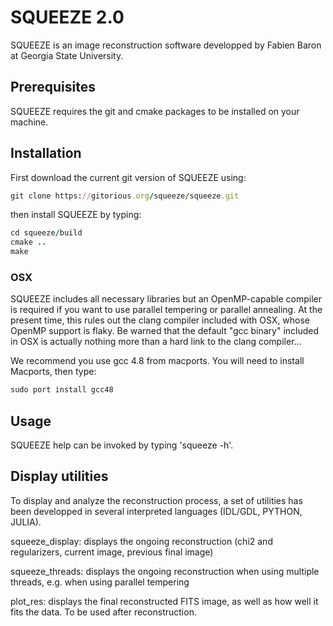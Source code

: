# SQUEEZE 2.0 

SQUEEZE is an image reconstruction software developped by Fabien Baron at Georgia State University.

## Prerequisites
SQUEEZE requires the git and cmake packages to be installed on your machine.

## Installation

First download the current git version of SQUEEZE using:
```ruby
git clone https://gitorious.org/squeeze/squeeze.git
```
then install SQUEEZE by typing:
```ruby
cd squeeze/build
cmake ..
make
```

### OSX

SQUEEZE includes all necessary libraries but an OpenMP-capable
compiler is required if you want to use parallel tempering or parallel
annealing. At the present time, this rules out the clang compiler included with
OSX, whose OpenMP support is flaky. Be warned that the default "gcc
binary" included in OSX is actually nothing more than a hard link to the clang compiler...

We recommend you use gcc 4.8 from macports. You will need to install Macports, then type:
```ruby
sudo port install gcc48
```

## Usage

SQUEEZE help can be invoked by typing 'squeeze -h'.



## Display utilities

To display and analyze the reconstruction process, a set of utilities
has been developped in several interpreted languages (IDL/GDL, PYTHON, JULIA).

squeeze_display: displays the ongoing reconstruction (chi2 and regularizers,
current image, previous final image)

squeeze_threads: displays the ongoing reconstruction when using multiple
threads, e.g. when using parallel tempering

plot_res: displays the final reconstructed FITS image, as well as how well
it fits the data. To be used after reconstruction.
